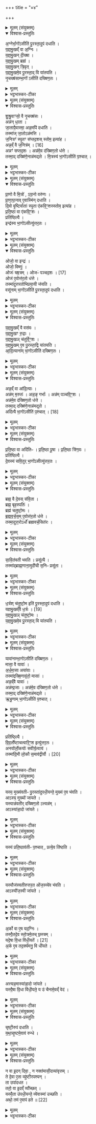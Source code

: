 +++
title = "०४"

+++


<details><summary>मूलम् (संयुक्तम्)</summary>

अ॒ग्नेर्भा॒गो॑ऽसीति॑ पु॒रस्ता॒दुप॑ दधाति यज्ञमु॒खव्ँवा अ॒ग्निर्य॑ज्ञमु॒खन्दी॒ख्षा य॑ज्ञमु॒खम्ब्रह्म॑ यज्ञमु॒खन्त्रि॒वृद्य॑ज्ञमु॒खमे॒व पु॒रस्ता॒द्वि या॑तयति नृ॒चख्ष॑साम्भा॒गो॑ऽसीति॑ दख्षिण॒तश्...
</details>

<details open><summary>विश्वास-प्रस्तुतिः</summary>

अ॒ग्नेर्भा॒गो॑ऽसीति॑ पु॒रस्ता॒दुप॑ दधाति ।  
य॒ज्ञ॒मु॒खव्ँ वा अ॒ग्निः ।  
य॒ज्ञ॒मु॒खन् दी॒ख्षा ।  
य॒ज्ञ॒मु॒खम् ब्रह्म॑ ।  
य॒ज्ञ॒मु॒खन् त्रि॒वृत् ।  
य॒ज्ञ॒मु॒खमे॒व पु॒रस्ता॒द् वि या॑तयति ।   
नृ॒चख्ष॑साम्भा॒गो॑ ऽसीति॑ दख्षिण॒तः ।  
</details>

<details><summary>मूलम्</summary>

अ॒ग्नेर्भा॒गो॑ऽसीति॑ पु॒रस्ता॒दुप॑ दधाति ।  
य॒ज्ञ॒मु॒खव्ँ वा अ॒ग्निः ।  
य॒ज्ञ॒मु॒खन् दी॒ख्षा ।  
य॒ज्ञ॒मु॒खम् ब्रह्म॑ ।  
य॒ज्ञ॒मु॒खन् त्रि॒वृत् ।  
य॒ज्ञ॒मु॒खमे॒व पु॒रस्ता॒द् वि या॑तयति ।   
नृ॒चख्ष॑साम्भा॒गो॑ ऽसीति॑ दख्षिण॒तः ।  
</details>

<details><summary>भट्टभास्कर-टीका</summary>

1अग्नेर्भागोसीत्यादि ॥ अग्निदीक्षामन्त्रः । त्रिवृतां यज्ञमुखत्वं आरम्भभावित्वात् । यज्ञमुखमेवेत्यादि । गतम् ॥
</details>

<details><summary>मूलम् (संयुक्तम्)</summary>

शु॑श्रु॒वाꣳसो॒ वै नृ॒चख्ष॒सोऽन्न॑न्धा॒ता जा॒तायै॒वास्मा॒ अन्न॒मपि॑ दधाति॒ तस्मा॑ज्जा॒तोऽन्न॑मत्ति ज॒नित्रꣳ॑ स्पृ॒तꣳ स॑प्तद॒शस्स्तोम॒ इत्या॒हान्न॒व्ँवै ज॒नित्र॑म् [16]  
अन्नꣳ॑ सप्तद॒शोऽन्न॑मे॒व द॑ख्षिण॒तो ध॑त्ते॒ तस्मा॒द्दख्षि॑णे॒नान्न॑मद्यते मि॒त्रस्य॑ भा॒गो॑ऽसीति॑ प॒श्चात्
</details>

<details open><summary>विश्वास-प्रस्तुतिः</summary>

शु॒श्रु॒वाꣳसो॒ वै नृ॒चख्ष॑सः ।  
अन्न॑न् धा॒ता ।  
जा॒तायै॒वास्मा॒ अन्न॒मपि॑ दधाति ।   
तस्मा॑ज् जा॒तोऽन्न॑मत्ति ।  
ज॒नित्रꣳ॑ स्पृ॒तꣳ स॑प्तद॒शस् स्तोम॒ इत्या॑ह ।  
अन्न॒व्ँ वै ज॒नित्र॑म् । [16]  
अन्नꣳ॑ सप्तद॒शः । अन्न॑मे॒व द॑ख्षिण॒तो ध॑त्ते ।  
तस्मा॒द् दख्षि॑णे॒नान्न॑मद्यते ।
मि॒त्रस्य॑ भा॒गो॑ऽसीति॑ प॒श्चात् ।  
</details>

<details><summary>मूलम्</summary>

शु॒श्रु॒वाꣳसो॒ वै नृ॒चख्ष॑सः ।  
अन्न॑न् धा॒ता ।  
जा॒तायै॒वास्मा॒ अन्न॒मपि॑ दधाति ।   
तस्मा॑ज् जा॒तोऽन्न॑मत्ति ।  
ज॒नित्रꣳ॑ स्पृ॒तꣳ स॑प्तद॒शस् स्तोम॒ इत्या॑ह ।  
अन्न॒व्ँ वै ज॒नित्र॑म् । [16]  
अन्नꣳ॑ सप्तद॒शः । अन्न॑मे॒व द॑ख्षिण॒तो ध॑त्ते ।  
तस्मा॒द् दख्षि॑णे॒नान्न॑मद्यते ।
मि॒त्रस्य॑ भा॒गो॑ऽसीति॑ प॒श्चात् ।  
</details>

<details><summary>भट्टभास्कर-टीका</summary>

2शुश्रुवांस इति ॥ श्रुताध्ययनसम्पन्नाः शश्रुवांसः । ते चान्नवन्तः अन्नं धाता धारकत्वात् । जातायैव जन्मकाल एव जातमात्र एव अन्नजन्महेतुः सप्तदशोऽन्नस्य साधनम् ॥
</details>

<details><summary>मूलम् (संयुक्तम्)</summary>

प्रा॒णो वै मि॒त्रो॑ऽपा॒नो वरु॑णᳶ प्राणापा॒नावे॒वास्मि॑न्दधाति दि॒वो वृ॒ष्टिर्वाताः॑ स्पृ॒ता ए॑कवि॒ꣳ॒शस्स्तोम॒ इत्या॑ह प्रति॒ष्ठा वा ए॑कवि॒ꣳ॒शᳶ प्रति॑ष्ठित्या॒ इन्द्र॑स्य भा॒गो॑ऽसीत्यु॑त्तर॒त...
</details>

<details open><summary>विश्वास-प्रस्तुतिः</summary>

प्रा॒णो वै मि॒त्रो॑ , ऽपा॒नो वरु॑णः ।  
प्रा॒णा॒पा॒नाव् ए॒वास्मि॑न् दधाति ।  
दि॒वो वृ॒ष्टिर्वाताः॑ स्पृ॒ता ए॑कवि॒ꣳ॒शस्स्तोम॒ इत्या॑ह ।  
प्र॒ति॒ष्ठा वा ए॑कवि॒ꣳ॒शः ।  
प्रति॑ष्ठित्यै ।  
इन्द्र॑स्य भा॒गो॑ऽसीत्यु॑त्तर॒तः ।  
</details>

<details><summary>मूलम्</summary>

प्रा॒णो वै मि॒त्रो॑ , ऽपा॒नो वरु॑णः ।  
प्रा॒णा॒पा॒नाव् ए॒वास्मि॑न् दधाति ।  
दि॒वो वृ॒ष्टिर्वाताः॑ स्पृ॒ता ए॑कवि॒ꣳ॒शस्स्तोम॒ इत्या॑ह ।  
प्र॒ति॒ष्ठा वा ए॑कवि॒ꣳ॒शः ।  
प्रति॑ष्ठित्यै ।  
इन्द्र॑स्य भा॒गो॑ऽसीत्यु॑त्तर॒तः ।  
</details>

<details><summary>भट्टभास्कर-टीका</summary>

3प्राणो वा इत्यादि ॥ गतम् ॥ +++( सम्पादकटिप्पनी - विस्तृतं व्याख्यानमन्यत्र मृग्यम् । )+++
</details>

<details><summary>मूलम् (संयुक्तम्)</summary>

ओजो॒ वा इन्द्र॒ ओजो॒ विष्णु॒रोजः॑ ख्ष॒त्रमोजᳶ॑ पञ्चद॒शः [17]  
ओज॑ ए॒वोत्त॑र॒तो ध॑त्ते॒ तस्मा॑दुत्तरतोभिप्रया॒यी ज॑यति॒ वसू॑नाम्भा॒गो॑ऽसीति॑ पु॒रस्ता॒दुप॑ दधाति
</details>

<details open><summary>विश्वास-प्रस्तुतिः</summary>

ओजो॒ वा इन्द्रः॑ ।  
ओजो॒ विष्णुः॑ ।  
ओजः॑ ख्ष॒त्रम् । ओजᳶ॑ पञ्चद॒शः । [17]  
ओज॑ ए॒वोत्त॑र॒तो ध॑त्ते ।  
तस्मा॑दुत्तरतोभिप्रया॒यी ज॑यति ।  
वसू॑नाम् भा॒गो॑ऽसीति॑ पु॒रस्ता॒दुप॑ दधाति ।  
</details>

<details><summary>मूलम्</summary>

ओजो॒ वा इन्द्रः॑ ।  
ओजो॒ विष्णुः॑ ।  
ओजः॑ ख्ष॒त्रम् । ओजᳶ॑ पञ्चद॒शः । [17]  
ओज॑ ए॒वोत्त॑र॒तो ध॑त्ते ।  
तस्मा॑दुत्तरतोभिप्रया॒यी ज॑यति ।  
वसू॑नाम् भा॒गो॑ऽसीति॑ पु॒रस्ता॒दुप॑ दधाति ।  
</details>

<details><summary>भट्टभास्कर-टीका</summary>

4ब्रह्मेन्द्रविष्णुक्षत्रपञ्चदशा ओजोबलहेतवः । गतमन्यत् ॥
</details>

<details><summary>मूलम् (संयुक्तम्)</summary>

यज्ञमु॒खव्ँवै वस॑वो यज्ञमु॒खꣳ रु॒द्रा य॑ज्ञमु॒खञ्च॑तुर्वि॒ꣳ॒शो य॑ज्ञमु॒खमे॒व पु॒रस्ता॒द्वि या॑तयत्यादि॒त्याना॑म्भा॒गो॑ऽसीति॑ दख्षिण॒तो
</details>

<details open><summary>विश्वास-प्रस्तुतिः</summary>

य॒ज्ञ॒मु॒खव्ँ वै वस॑वः ।  
य॒ज्ञ॒मु॒खꣳ रु॒द्राः ।  
य॒ज्ञ॒मु॒खञ् च॑तुर्वि॒ꣳ॒शः ।   
य॒ज्ञ॒मु॒खम् ए॒व पु॒रस्ता॒द्वि या॑तयति ।  
आ॒दि॒त्याना॑म् भा॒गो॑ऽसीति॑ दख्षिण॒तः ।  
</details>

<details><summary>मूलम्</summary>

य॒ज्ञ॒मु॒खव्ँ वै वस॑वः ।  
य॒ज्ञ॒मु॒खꣳ रु॒द्राः ।  
य॒ज्ञ॒मु॒खञ् च॑तुर्वि॒ꣳ॒शः ।   
य॒ज्ञ॒मु॒खम् ए॒व पु॒रस्ता॒द्वि या॑तयति ।  
आ॒दि॒त्याना॑म् भा॒गो॑ऽसीति॑ दख्षिण॒तः ।  
</details>

<details><summary>भट्टभास्कर-टीका</summary>

5वसुरुद्रचतुर्विंशानां यज्ञमुखत्वं प्रधानसाधनत्वात् मुख्यत्वात् ॥
</details>

<details><summary>मूलम् (संयुक्तम्)</summary>

ऽन्न॒व्ँवा आ॑दि॒त्या अन्न॑म्म॒रुतोऽन्न॒ङ्गर्भा॒ अन्न॑म्पञ्चवि॒ꣳ॒शोऽन्न॑मे॒व द॑ख्षिण॒तो ध॑त्ते॒ तस्मा॒द्दख्षि॑णे॒नान्न॑मद्य॒तेऽदि॑त्यै भा॒गः [18]  
अ॒सीति॑ प॒श्चात्
</details>

<details open><summary>विश्वास-प्रस्तुतिः</summary>

अन्न॒व्ँ वा आ॑दि॒त्याः ।  
अन्न॑म् म॒रुतः॑ । अन्न॒ङ् गर्भाः॑ । अन्न॑म् पञ्चवि॒ꣳ॒शः ।  
अन्न॑मे॒व द॑ख्षिण॒तो ध॑त्ते ।  
तस्मा॒द् दख्षि॑णे॒नान्न॑मद्य॒ते ।  
अदि॑त्यै भा॒गो॑ऽसीति॑ प॒श्चात् । [18]  
</details>

<details><summary>मूलम्</summary>

अन्न॒व्ँ वा आ॑दि॒त्याः ।  
अन्न॑म् म॒रुतः॑ । अन्न॒ङ् गर्भाः॑ । अन्न॑म् पञ्चवि॒ꣳ॒शः ।  
अन्न॑मे॒व द॑ख्षिण॒तो ध॑त्ते ।  
तस्मा॒द् दख्षि॑णे॒नान्न॑मद्य॒ते ।  
अदि॑त्यै भा॒गो॑ऽसीति॑ प॒श्चात् । [18]  
</details>

<details><summary>भट्टभास्कर-टीका</summary>

6आदित्यमरुत्पञ्चविंशानां यज्ञद्वारेणन्नसाधनत्वं गर्भा अप्यन्न-
साधकाः ॥
</details>

<details><summary>मूलम् (संयुक्तम्)</summary>

प्र॑ति॒ष्ठा वा अदि॑तिᳶ प्रति॒ष्ठा पू॒षा प्र॑ति॒ष्ठा त्रि॑ण॒वᳶ प्रति॑ष्ठित्यै दे॒वस्य॑ सवि॒तुर्भा॒गो॑ऽसीत्यु॑त्तर॒तो...
</details>

<details open><summary>विश्वास-प्रस्तुतिः</summary>

प्र॒ति॒ष्ठा वा अदि॑तिᳶ । प्र॒ति॒ष्ठा पू॒षा । प्र॒ति॒ष्ठा त्रि॑ण॒वः ।  
प्रति॑ष्ठित्यै ।  
दे॒वस्य॑ सवि॒तुर् भा॒गो॑ऽसीत्यु॑त्तर॒तः ।  
</details>

<details><summary>मूलम्</summary>

प्र॒ति॒ष्ठा वा अदि॑तिᳶ । प्र॒ति॒ष्ठा पू॒षा । प्र॒ति॒ष्ठा त्रि॑ण॒वः ।  
प्रति॑ष्ठित्यै ।  
दे॒वस्य॑ सवि॒तुर् भा॒गो॑ऽसीत्यु॑त्तर॒तः ।  
</details>

<details><summary>भट्टभास्कर-टीका</summary>

7अदितिपूषत्रिणवाश्च यज्ञद्वारेण प्रतिष्ठाहेतवः ॥
</details>

<details><summary>मूलम् (संयुक्तम्)</summary>

ब्रह्म॒ वै दे॒वस्स॑वि॒ता ब्रह्म॒ बृह॒स्पति॒र्ब्रह्म॑ चतुष्टो॒मो ब्र॑ह्मवर्च॒समे॒वोत्त॑र॒तो ध॑त्ते॒ तस्मा॒दुत्त॒रोऽर्धो॑ ब्रह्मवर्च॒सित॑रस्...
</details>

<details open><summary>विश्वास-प्रस्तुतिः</summary>

ब्रह्म॒ वै दे॒वस् स॑वि॒ता ।  
ब्रह्म॒ बृह॒स्पतिः॑ ।  
ब्रह्म॑ चतुष्टो॒मः ।  
ब्र॒ह्म॒व॒र्च॒स॒म् ए॒वोत्त॑र॒तो ध॑त्ते ।  
तस्मा॒दुत्त॒रोऽर्धो॑ ब्रह्मवर्च॒सित॑रः ।  
</details>

<details><summary>मूलम्</summary>

ब्रह्म॒ वै दे॒वस् स॑वि॒ता ।  
ब्रह्म॒ बृह॒स्पतिः॑ ।  
ब्रह्म॑ चतुष्टो॒मः ।  
ब्र॒ह्म॒व॒र्च॒स॒म् ए॒वोत्त॑र॒तो ध॑त्ते ।  
तस्मा॒दुत्त॒रोऽर्धो॑ ब्रह्मवर्च॒सित॑रः ।  
</details>

<details><summary>भट्टभास्कर-टीका</summary>

8सवितृबृहस्पतिचतुष्टोमानां बृहत्वाद्ब्रह्मत्वम् । ब्रह्मवर्चसितरः
प्रवृद्धसम्भाव्यफलत्वादुज्ज्वलतर इतरस्मात् ॥
</details>

<details><summary>मूलम् (संयुक्तम्)</summary>

सावि॒त्रव॑ती भवति॒ प्रसू॑त्यै॒ तस्मा॑द्ब्राह्म॒णाना॒मुदी॑ची स॒निᳶ प्रसू॑ता
</details>

<details open><summary>विश्वास-प्रस्तुतिः</summary>

सा॒वि॒त॑वती भवति । प्रसू॑त्यै ।  
तस्मा॑द्ब्राह्म॒णाना॒मुदी॑ची स॒निᳶ प्रसू॑ता ।  
</details>

<details><summary>मूलम्</summary>

सा॒वि॒त॑वती भवति । प्रसू॑त्यै ।  
तस्मा॑द्ब्राह्म॒णाना॒मुदी॑ची स॒निᳶ प्रसू॑ता ।  
</details>

<details><summary>भट्टभास्कर-टीका</summary>

9सावित्रवतीति ॥ सावित्रेणानेन मन्त्रेण तद्वती । तस्माद्ब्राह्मणानामुत्तरस्यां दिशि सनिर्याच्ञा तया प्रशस्ततया । 'अनिगन्तोञ्चतौ' इति उदीचीशब्दे गतेः प्रकृतिस्वरत्वम् । प्रसूतेत्यत्र 'गतिरनन्तरः' इति ॥
</details>

<details><summary>मूलम् (संयुक्तम्)</summary>

ध॒र्त्रश्च॑तुष्टो॒म इति॑ पु॒रस्ता॒दुप॑ दधाति यज्ञमु॒खव्ँवै ध॒र्त्रः [19]  
य॒ज्ञ॒मु॒खञ्च॑तुष्टो॒मो य॑ज्ञमु॒खमे॒व पु॒रस्ता॒द्वि या॑तयति॒
</details>

<details open><summary>विश्वास-प्रस्तुतिः</summary>

ध॒र्त्रश् च॑तुष्टो॒म इति॑ पु॒रस्ता॒दुप॑ दधाति ।  
यज्ञमु॒खव्ँवै ध॒र्त्रः । [19]  
य॒ज्ञ॒मु॒खञ् च॑तुष्टो॒मः ।  
य॒ज्ञ॒मु॒खमे॒व पु॒रस्ता॒द् वि या॑तयति ।  
</details>

<details><summary>मूलम्</summary>

ध॒र्त्रश् च॑तुष्टो॒म इति॑ पु॒रस्ता॒दुप॑ दधाति ।  
यज्ञमु॒खव्ँवै ध॒र्त्रः । [19]  
य॒ज्ञ॒मु॒खञ् च॑तुष्टो॒मः ।  
य॒ज्ञ॒मु॒खमे॒व पु॒रस्ता॒द् वि या॑तयति ।  
</details>

<details><summary>भट्टभास्कर-टीका</summary>

10धर्त्रः धारयिता अग्निष्टोमः स यज्ञानां मुखं चतुष्टोमो वा समष्टिस्तोत्रीयः स्तोमः । तस्य यज्ञमुखत्वं यज्ञमुखभूतत्रिवृदात्मकत्वात् । चत्वारः स्तोमाः परिमाणमस्येति आभिर्यज्ञसाध्यत्वम् । पूर्ववत् 'द्विगोः' इति लुकि, 'स्तोमे डविधिः' इति डः ॥
</details>

<details><summary>मूलम् (संयुक्तम्)</summary>

यावा॑नाम्भा॒गो॑ऽसीति॑ दख्षिण॒तो मासा॒ वै यावा॑ अर्धमा॒सा अया॑वा॒स्तस्मा॑द्दख्षि॒णावृ॑तो॒ मासा॒ अन्न॒व्ँवै यावा॒ अन्न॑म्प्र॒जा अन्न॑मे॒व द॑ख्षिण॒तो ध॑त्ते॒ तस्मा॒द्दख्षि॑णे॒नान्न॑मद्यत ऋभू॒णाम्भा॒गो॑ऽसीति॑ प॒श्चात्
</details>

<details open><summary>विश्वास-प्रस्तुतिः</summary>

यावा॑नाम्भा॒गो॑ऽसीति॑ दख्षिण॒तः ।   
मासा॒ वै यावाः॑ ।  
अ॒र्ध॒मा॒सा अया॑वाः ।  
तस्मा॑द्दख्षि॒णावृ॑तो॒ मासाः॑ ।  
अन्न॒व्ँवै यावाः॑ ।  
अन्न॑म्प्र॒जाः । अन्न॑मे॒व द॑ख्षिण॒तो ध॑त्ते ।  
तस्मा॒द् दख्षि॑णे॒नान्न॑मद्यते ।  
ऋ॒भू॒णाम् भा॒गो॑ऽसीति॑ प॒श्चात् ।  
</details>

<details><summary>मूलम्</summary>

यावा॑नाम्भा॒गो॑ऽसीति॑ दख्षिण॒तः ।   
मासा॒ वै यावाः॑ ।  
अ॒र्ध॒मा॒सा अया॑वाः ।  
तस्मा॑द्दख्षि॒णावृ॑तो॒ मासाः॑ ।  
अन्न॒व्ँवै यावाः॑ ।  
अन्न॑म्प्र॒जाः । अन्न॑मे॒व द॑ख्षिण॒तो ध॑त्ते ।  
तस्मा॒द् दख्षि॑णे॒नान्न॑मद्यते ।  
ऋ॒भू॒णाम् भा॒गो॑ऽसीति॑ प॒श्चात् ।  
</details>

<details><summary>भट्टभास्कर-टीका</summary>

11यावानामिति ॥ यावा यानशीलवान् । यातेरौणादिको वप्रत्ययः । नञिवयुक्तन्यायेन यावसदृशा अर्धमासा अयावा आगन्तारः तमनुगन्तारश्चेत्यर्थः । दक्षिणावृत इति व्याख्यातम् । अन्नस्य हेतवो यावा अयावाश्च प्रजाश्चान्नहेतुकाः ॥
</details>

<details><summary>मूलम् (संयुक्तम्)</summary>

प्रति॑ष्ठित्यै विव॒र्तो॑ऽष्टाचत्वारि॒ꣳ॒श इत्यु॑त्तर॒तो॑ऽनयो॑र्लो॒कयोः॑ सवीर्य॒त्वाय॒ तस्मा॑दि॒मौ लो॒कौ स॒माव॑द्वीर्यौ [20]  
</details>

<details open><summary>विश्वास-प्रस्तुतिः</summary>

प्रति॑ष्ठित्यै ।  
वि॒व॒र्तो॑ष्टाचत्वारि॒ꣳ॒श इत्यु॑त्तर॒तः ।  
अनयो॑र्लो॒कयोः॑ सवीर्य॒त्वाय॑ ।  
तस्मा॑दि॒मौ लो॒कौ स॒माव॑द्वीर्यौ । [20]  
</details>

<details><summary>मूलम्</summary>

प्रति॑ष्ठित्यै ।  
वि॒व॒र्तो॑ष्टाचत्वारि॒ꣳ॒श इत्यु॑त्तर॒तः ।  
अनयो॑र्लो॒कयोः॑ सवीर्य॒त्वाय॑ ।  
तस्मा॑दि॒मौ लो॒कौ स॒माव॑द्वीर्यौ । [20]  
</details>

<details><summary>भट्टभास्कर-टीका</summary>

12प्रतिष्ठित्या इति ॥ प्राधान्यात् । सवीर्यत्वाय समानवीर्यत्वाय । इदमपि श्रुतिप्रामाण्यादेव । समावद्वीर्यौ समवीर्यौ । 'समादावतुप्' इति आवतुप्प्रत्ययः ॥
</details>

<details><summary>मूलम् (संयुक्तम्)</summary>

यस्य॒ मुख्य॑वतीᳶ पु॒रस्ता॑दुपधी॒यन्ते॒ मुख्य॑ ए॒व भ॑व॒त्यास्य॒ मुख्यो॑ जायते॒ यस्यान्न॑वतीर्दख्षिण॒तोऽत्त्यन्न॒मास्या॑न्ना॒दो जा॑यते॒
</details>

<details open><summary>विश्वास-प्रस्तुतिः</summary>

यस्य॒ मुख्य॑वतीᳶ पु॒रस्ता॑दुपधी॒यन्ते॒ मुख्य॑ ए॒व भ॑वति ।  
आऽस्य॒ मुख्यो॑ जायते ।  
यस्यान्न॑वतीर् दख्षिण॒तो ऽत्त्यन्न॑म् ।  
आऽस्या॑न्ना॒दो जा॑यते ।  
</details>

<details><summary>मूलम्</summary>

यस्य॒ मुख्य॑वतीᳶ पु॒रस्ता॑दुपधी॒यन्ते॒ मुख्य॑ ए॒व भ॑वति ।  
आऽस्य॒ मुख्यो॑ जायते ।  
यस्यान्न॑वतीर् दख्षिण॒तो ऽत्त्यन्न॑म् ।  
आऽस्या॑न्ना॒दो जा॑यते ।  
</details>

<details><summary>भट्टभास्कर-टीका</summary>

13यस्येत्यादि ॥ मुखशब्देन या स्तुतिः तद्वत्यः पुरस्तादिष्टका उपधीयन्ते सप्त । अयं मुख्यो भवति । आजायते चास्य मुख्यः पुत्रः अन्नादः अन्नादनवान् । तेन सहासावन्नमत्ति । आजायते चास्यान्नादः पुत्रः ॥
</details>

<details><summary>मूलम् (संयुक्तम्)</summary>

यस्य॑ प्रति॒ष्ठाव॑तीᳶ प॒श्चात्प्रत्ये॒व ति॑ष्ठति॒
</details>

<details open><summary>विश्वास-प्रस्तुतिः</summary>

यस्य॑ प्रति॒ष्ठाव॑तीᳶ प॒श्चात् , प्रत्ये॒व ति॑ष्ठति ।  
</details>

<details><summary>मूलम्</summary>

यस्य॑ प्रति॒ष्ठाव॑तीᳶ प॒श्चात् , प्रत्ये॒व ति॑ष्ठति ।  
</details>

<details><summary>भट्टभास्कर-टीका</summary>

14प्रतिष्ठावतीः प्रतिस्थितिमत्यः सप्त । प्रतितिष्ठत्येवायम् ॥
</details>

<details><summary>मूलम् (संयुक्तम्)</summary>

यस्यौज॑स्वतीरुत्तर॒त ओ॑ज॒स्व्ये॑व भ॑व॒त्यास्यौ॑ज॒स्वी जा॑यते॒
</details>

<details open><summary>विश्वास-प्रस्तुतिः</summary>

यस्यौज॑स्वतीरुत्तर॒त ओ॑ज॒स्व्ये॑व भ॑वति ।  
आऽस्यौ॑ज॒स्वी जा॑यते ।  
</details>

<details><summary>मूलम्</summary>

यस्यौज॑स्वतीरुत्तर॒त ओ॑ज॒स्व्ये॑व भ॑वति ।  
आऽस्यौ॑ज॒स्वी जा॑यते ।  
</details>

<details><summary>भट्टभास्कर-टीका</summary>

15यस्यौजस्वतीरिति ॥ वलार्थवादवत्यः सप्त । अयमोजस्वी भवति । आजायते चास्य ओनस्वी पुत्रः ॥
</details>

<details><summary>मूलम् (संयुक्तम्)</summary>

ऽर्को वा ए॒ष यद॒ग्निस्तस्यै॒तदे॒व स्तो॒त्रमे॒तच्छ॒स्त्रय्ँयदे॒षा वि॒धा [21]  
वि॒धी॒यते॒ऽर्क ए॒व तद॒र्क्य॑मनु॒ वि धी॑य॒ते
</details>

<details open><summary>विश्वास-प्रस्तुतिः</summary>

अ॒र्को वा ए॒ष यद॒ग्निः ।   
तस्यै॒तदे॒व स्तो॒त्रमे॒तच् छ॒स्त्रम् ।  
यदे॒षा वि॒धा वि॑धी॒यते॑ । [21]  
अ॒र्क ए॒व तद॒र्क्य॑मनु॒ वि धी॑यते ।  
</details>

<details><summary>मूलम्</summary>

अ॒र्को वा ए॒ष यद॒ग्निः ।   
तस्यै॒तदे॒व स्तो॒त्रमे॒तच् छ॒स्त्रम् ।  
यदे॒षा वि॒धा वि॑धी॒यते॑ । [21]  
अ॒र्क ए॒व तद॒र्क्य॑मनु॒ वि धी॑यते ।  
</details>

<details><summary>भट्टभास्कर-टीका</summary>

16अर्क इति ॥ अर्चनीयो योऽग्निः स्तोत्रैः स्तोतव्यः शस्त्रैश्च शंसितव्यः तस्यास्य एतदेव स्तोत्रं एतदेव शस्त्रं यदेषा विधा विधीयते यथोक्तमुख्यवत्याद्युपधानप्रकारः क्रियते । तदेतमर्क्यं अर्चनीयं अनु अग्निमुद्दिश्य तस्यार्के अर्चनार्थं एषा विधा विधीयते । 'चजोः कुधिण्यतोः' इति कुत्वम्, उभयत्र ॥
</details>

<details><summary>मूलम् (संयुक्तम्)</summary>

ऽत्त्यन्न॒मास्या॑न्ना॒दो जा॑यते॒ यस्यै॒षा वि॒धा वि॑धी॒यते॒ य उ॑ चैनामे॒वव्ँवेद॒
</details>

<details open><summary>विश्वास-प्रस्तुतिः</summary>

अत्त्यन्न॒मास्या॑न्ना॒दो जा॑यते ।   
यस्यै॒षा वि॒धा वि॑धी॒यते॒ य उ॑ चैनामे॒वव्ँ वेद॑ ।  
</details>

<details><summary>मूलम्</summary>

अत्त्यन्न॒मास्या॑न्ना॒दो जा॑यते ।   
यस्यै॒षा वि॒धा वि॑धी॒यते॒ य उ॑ चैनामे॒वव्ँ वेद॑ ।  
</details>

<details><summary>भट्टभास्कर-टीका</summary>

17अथास्या विधायाः फलमाह - अत्तीत्यादि ॥ यस्य यजमानस्यैषा विधा विधीयते । यश्चाप्येनां विधां उपधानविधां वेदेति ॥
</details>

<details><summary>मूलम् (संयुक्तम्)</summary>

सृष्टी॒रुप॑ दधाति यथासृ॒ष्टमे॒वाव॑ रुन्द्धे॒
</details>

<details open><summary>विश्वास-प्रस्तुतिः</summary>

सृष्टी॒रुप॑ दधाति ।  
य॒था॒सृ॒ष्टमे॒वाव॑ रुन्धे ।  
</details>

<details><summary>मूलम्</summary>

सृष्टी॒रुप॑ दधाति ।  
य॒था॒सृ॒ष्टमे॒वाव॑ रुन्धे ।  
</details>

<details><summary>भट्टभास्कर-टीका</summary>

18सृष्टीरिति ॥ 'एकयाऽस्तुवत' इत्याद्याः सप्तदश । चतस्रो दक्षिणेंस उपदधाति । अथ तिस्रः । अथ चतस्रो दक्षिणादंसात् दक्षिणां श्रोणिं अभ्यायातयति । यथा सृष्टमिति । यथा वै मन्त्रेषु सृष्टिमत्तया सृष्टं प्रजादिकं तदेव फलं अवरुन्धे ॥
</details>

<details><summary>मूलम् (संयुक्तम्)</summary>

न वा इ॒दन्दिवा॒ न नक्त॑मासी॒दव्या॑वृत्त॒न्ते दे॒वा ए॒ता व्यु॑ष्टीरपश्य॒न्ता उपा॑दधत॒ ततो॒ वा इ॒दव्ँव्यौ॑च्छ॒द्यस्यै॒ता उ॑पधी॒यन्ते॒ व्ये॑वास्मा॑ उच्छ॒त्यथो॒ तम॑ ए॒वाप॑ हते ॥ [22]  
</details>

<details open><summary>विश्वास-प्रस्तुतिः</summary>

न वा इ॒दन् दिवा॒ , न नक्त॑मासी॒दव्या॑वृत्तम् ।  
ते दे॒वा ए॒ता व्यु॑ष्टीरपश्यन् ।  
ता उपा॑दधत ।  
ततो॒ वा इ॒दव्ँ व्यौ॑च्छत् ।  
यस्यै॒ता उ॑पधी॒यन्ते॒ व्ये॑वास्मा॑ उच्छति ।  
अथो॒ तम॑ ए॒वाप॑ हते ॥ [22]  
</details>

<details><summary>मूलम्</summary>

न वा इ॒दन् दिवा॒ , न नक्त॑मासी॒दव्या॑वृत्तम् ।  
ते दे॒वा ए॒ता व्यु॑ष्टीरपश्यन् ।  
ता उपा॑दधत ।  
ततो॒ वा इ॒दव्ँ व्यौ॑च्छत् ।  
यस्यै॒ता उ॑पधी॒यन्ते॒ व्ये॑वास्मा॑ उच्छति ।  
अथो॒ तम॑ ए॒वाप॑ हते ॥ [22]  
</details>

<details><summary>भट्टभास्कर-टीका</summary>

19न वा इत्यादि ॥ व्युष्टीनां विधिः । इदं सर्वं अव्यावृत्तं अविभक्तरूपमेवासीत् । न वै तदनीं दिवाऽऽसीत्, न च नक्तमासीत्, एकरूपमन्धतमसमिवाभवत् । देवानामस्तित्वात् तेषां व्यामोहमात्रमिदं, न विश्वविलय इत्येके । देवात्मानोपि विश्वविलये विद्यन्ते नित्यत्वादित्यन्ये । ते देवा इत्यादि । 'इयमेव सा या' इत्यादयो व्युष्टयः पञ्चदश, तिस्रः तिस्रो दिक्षु तिस्रो मध्ये व्युष्टिभिश्चितिरवाप्यते । व्यौच्छदिति । अपहततमस्कं विभातमासीत् । उच्छी विवासे । व्येवास्मा इति । सर्वदा अस्य विभात मेव भवति । व्यावृत्तमेव सर्वं भासते । अथो अपि च तमस्सदृशं एतं सर्वं पापं हन्त्येव । व्यत्ययेनात्मनेपदम् ॥

इति पञ्चमे तृतीये चतुर्थोनुवाकः  
</details>
